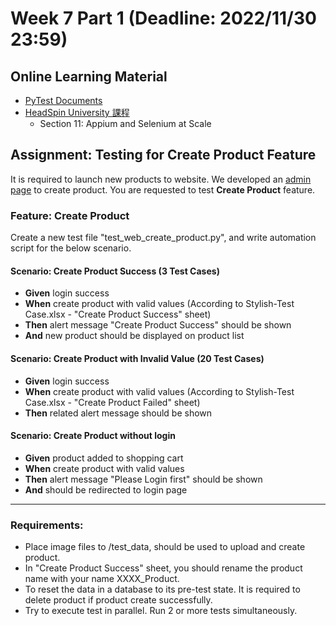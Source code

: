 # Week 7 Part 1 (Deadline: 2022/11/30 23:59)

## Online Learning Material
* [PyTest Documents](https://docs.pytest.org/en/7.1.x/) 
* [HeadSpin University 課程](https://ui.headspin.io/university/learn/appium-selenium-fundamentals-2020/units)
  * Section 11: Appium and Selenium at Scale

## Assignment: Testing for Create Product Feature
It is required to launch new products to website. We developed an [admin page](http://54.201.140.239/admin/products.html ) to create product.
You are requested to test **Create Product** feature.

### Feature: Create Product
Create a new test file "test_web_create_product.py", and write automation script for the below scenario.

#### Scenario: Create Product Success (3 Test Cases)
- **Given** login success 
- **When** create product with valid values (According to Stylish-Test Case.xlsx - "Create Product Success" sheet)
- **Then** alert message "Create Product Success" should be shown
- **And** new product should be displayed on product list

#### Scenario: Create Product with Invalid Value (20 Test Cases)
- **Given** login success 
- **When** create product with valid values (According to Stylish-Test Case.xlsx - "Create Product Failed" sheet)
- **Then** related alert message should be shown

#### Scenario: Create Product without login
- **Given** product added to shopping cart
- **When** create product with valid values
- **Then** alert message "Please Login first" should be shown
- **And** should be redirected to login page

---
### Requirements:
- Place image files to /test_data, should be used to upload and create product.
- In "Create Product Success" sheet, you should rename the product name with your name XXXX_Product.
- To reset the data in a database to its pre-test state. It is required to delete product if product create successfully. 
- Try to execute test in parallel. Run 2 or more tests simultaneously.

